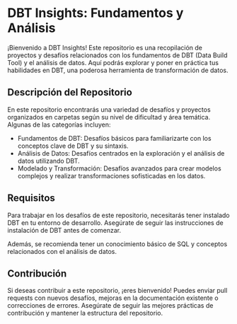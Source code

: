 # DBT Insights: Fundamentos y Análisis
¡Bienvenido a DBT Insights! Este repositorio es una recopilación de proyectos y desafíos relacionados con los fundamentos de DBT (Data Build Tool) y el análisis de datos. Aquí podrás explorar y poner en práctica tus habilidades en DBT, una poderosa herramienta de transformación de datos.

## Descripción del Repositorio
En este repositorio encontrarás una variedad de desafíos y proyectos organizados en carpetas según su nivel de dificultad y área temática. Algunas de las categorías incluyen:

- Fundamentos de DBT: Desafíos básicos para familiarizarte con los conceptos clave de DBT y su sintaxis.
- Análisis de Datos: Desafíos centrados en la exploración y el análisis de datos utilizando DBT.
- Modelado y Transformación: Desafíos avanzados para crear modelos complejos y realizar transformaciones sofisticadas en los datos.


## Requisitos
Para trabajar en los desafíos de este repositorio, necesitarás tener instalado DBT en tu entorno de desarrollo. Asegúrate de seguir las instrucciones de instalación de DBT antes de comenzar.

Además, se recomienda tener un conocimiento básico de SQL y conceptos relacionados con el análisis de datos.

## Contribución
Si deseas contribuir a este repositorio, ¡eres bienvenido! Puedes enviar pull requests con nuevos desafíos, mejoras en la documentación existente o correcciones de errores. Asegúrate de seguir las mejores prácticas de contribución y mantener la estructura del repositorio.
